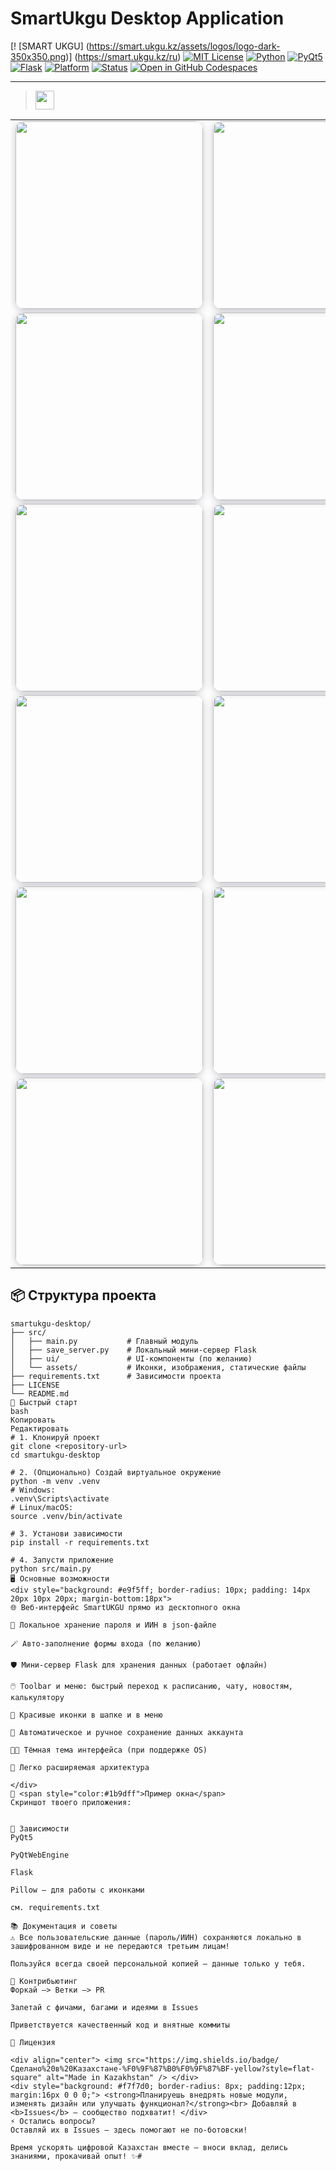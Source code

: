 # SmartUkgu Desktop Application

[! [SMART UKGU] (https://smart.ukgu.kz/assets/logos/logo-dark-350x350.png)] (https://smart.ukgu.kz/ru)
[![MIT License](https://img.shields.io/badge/license-MIT-blue.svg)](LICENSE)
[![Python](https://img.shields.io/badge/Python-3.8%2B-blue?logo=python)](https://www.python.org/)
[![PyQt5](https://img.shields.io/badge/GUI-PyQt5-brightgreen?logo=qt)](https://pypi.org/project/PyQt5/)
[![Flask](https://img.shields.io/badge/Backend-Flask-orange?logo=flask)](https://pypi.org/project/Flask/)
[![Platform](https://img.shields.io/badge/Platform-Windows%20%7C%20Linux%20%7C%20macOS-3333cc?logo=windows)]()
[![Status](https://img.shields.io/badge/status-actively--developed-success)]()
[![Open in GitHub Codespaces](https://img.shields.io/badge/Codespaces-Open%20Now-blue?logo=github)](https://github.com/features/codespaces)

---

> <img src="https://img.shields.io/badge/🌐%20SmartUKGU%20-%20Desktop%20версия%20онлайн%20университета%20-синий?style=for-the-badge" height="30"/>
<div align="center">

<table>
  <tr>
    <td>
      <img src="StudentDigitalTool/ExperimentalWebPage/assets/bandicam 2025-06-02 04-09-34-557.jpg" width="300" style="border-radius:14px; box-shadow:0 2px 12px #23243c40;">
    </td>
    <td>
      <img src="StudentDigitalTool/ExperimentalWebPage/assets/bandicam 2025-06-02 04-09-54-158.jpg" width="300" style="border-radius:14px; box-shadow:0 2px 12px #23243c40;">
    </td>
    <td>
      <img src="StudentDigitalTool/ExperimentalWebPage/assets/bandicam 2025-06-02 04-09-56-528.jpg" width="300" style="border-radius:14px; box-shadow:0 2px 12px #23243c40;">
    </td>
  </tr>
  <tr>
    <td>
      <img src="StudentDigitalTool/ExperimentalWebPage/assets/bandicam 2025-06-02 04-09-58-840.jpg" width="300" style="border-radius:14px; box-shadow:0 2px 12px #23243c40;">
    </td>
    <td>
      <img src="StudentDigitalTool/ExperimentalWebPage/assets/bandicam 2025-06-02 04-10-01-113.jpg" width="300" style="border-radius:14px; box-shadow:0 2px 12px #23243c40;">
    </td>
    <td>
      <img src="StudentDigitalTool/ExperimentalWebPage/assets/bandicam 2025-06-02 04-10-03-057.jpg" width="300" style="border-radius:14px; box-shadow:0 2px 12px #23243c40;">
    </td>
  </tr>
  <tr>
    <td>
      <img src="StudentDigitalTool/ExperimentalWebPage/assets/bandicam 2025-06-02 04-10-05-049.jpg" width="300" style="border-radius:14px; box-shadow:0 2px 12px #23243c40;">
    </td>
    <td>
      <img src="StudentDigitalTool/ExperimentalWebPage/assets/bandicam 2025-06-02 04-10-07-116.jpg" width="300" style="border-radius:14px; box-shadow:0 2px 12px #23243c40;">
    </td>
    <td>
      <img src="StudentDigitalTool/ExperimentalWebPage/assets/bandicam 2025-06-02 04-10-13-389.jpg" width="300" style="border-radius:14px; box-shadow:0 2px 12px #23243c40;">
    </td>
  </tr>
  <tr>
    <td>
      <img src="StudentDigitalTool/ExperimentalWebPage/assets/bandicam 2025-06-02 04-10-15-732.jpg" width="300" style="border-radius:14px; box-shadow:0 2px 12px #23243c40;">
    </td>
    <td>
      <img src="StudentDigitalTool/ExperimentalWebPage/assets/bandicam 2025-06-02 04-10-17-488.jpg" width="300" style="border-radius:14px; box-shadow:0 2px 12px #23243c40;">
    </td>
    <td>
      <img src="StudentDigitalTool/ExperimentalWebPage/assets/bandicam 2025-06-02 04-10-19-456.jpg" width="300" style="border-radius:14px; box-shadow:0 2px 12px #23243c40;">
    </td>
  </tr>
  <tr>
    <td>
      <img src="StudentDigitalTool/ExperimentalWebPage/assets/bandicam 2025-06-02 04-10-21-284.jpg" width="300" style="border-radius:14px; box-shadow:0 2px 12px #23243c40;">
    </td>
    <td>
      <img src="StudentDigitalTool/ExperimentalWebPage/assets/bandicam 2025-06-02 04-10-23-153.jpg" width="300" style="border-radius:14px; box-shadow:0 2px 12px #23243c40;">
    </td>
    <td>
      <img src="StudentDigitalTool/ExperimentalWebPage/assets/bandicam 2025-06-02 04-10-25-186.jpg" width="300" style="border-radius:14px; box-shadow:0 2px 12px #23243c40;">
    </td>
  </tr>
  <tr>
    <td>
      <img src="StudentDigitalTool/ExperimentalWebPage/assets/bandicam 2025-06-02 04-10-28-380.jpg" width="300" style="border-radius:14px; box-shadow:0 2px 12px #23243c40;">
    </td>
    <td>
      <img src="StudentDigitalTool/ExperimentalWebPage/assets/bandicam 2025-06-02 04-10-58-224.jpg" width="300" style="border-radius:14px; box-shadow:0 2px 12px #23243c40;">
    </td>
    <td></td>
  </tr>
</table>

</div>

## 📦 Структура проекта

```plaintext
smartukgu-desktop/
├── src/
│   ├── main.py           # Главный модуль
│   ├── save_server.py    # Локальный мини-сервер Flask
│   ├── ui/               # UI-компоненты (по желанию)
│   └── assets/           # Иконки, изображения, статические файлы
├── requirements.txt      # Зависимости проекта
├── LICENSE
└── README.md
🚀 Быстрый старт
bash
Копировать
Редактировать
# 1. Клонируй проект
git clone <repository-url>
cd smartukgu-desktop

# 2. (Опционально) Создай виртуальное окружение
python -m venv .venv
# Windows:
.venv\Scripts\activate
# Linux/macOS:
source .venv/bin/activate

# 3. Установи зависимости
pip install -r requirements.txt

# 4. Запусти приложение
python src/main.py
🖥️ Основные возможности
<div style="background: #e9f5ff; border-radius: 10px; padding: 14px 20px 10px 20px; margin-bottom:18px">
🌐 Веб-интерфейс SmartUKGU прямо из десктопного окна

🔑 Локальное хранение пароля и ИИН в json-файле

🪄 Авто-заполнение формы входа (по желанию)

🛡️ Мини-сервер Flask для хранения данных (работает офлайн)

🖱️ Toolbar и меню: быстрый переход к расписанию, чату, новостям, калькулятору

🎨 Красивые иконки в шапке и в меню

💾 Автоматическое и ручное сохранение данных аккаунта

🏳️‍🌈 Тёмная тема интерфейса (при поддержке OS)

🧩 Легко расширяемая архитектура

</div>
🌈 <span style="color:#1b9dff">Пример окна</span>
Скриншот твоего приложения:


💾 Зависимости
PyQt5

PyQtWebEngine

Flask

Pillow — для работы с иконками

см. requirements.txt

📚 Документация и советы
⚠️ Все пользовательские данные (пароль/ИИН) сохраняются локально в зашифрованном виде и не передаются третьим лицам!

Пользуйся всегда своей персональной копией — данные только у тебя.

🤝 Контрибьютинг
Форкай —> Ветки —> PR

Залетай с фичами, багами и идеями в Issues

Приветствуется качественный код и внятные коммиты

📝 Лицензия

<div align="center"> <img src="https://img.shields.io/badge/Сделано%20в%20Казахстане-%F0%9F%87%B0%F0%9F%87%BF-yellow?style=flat-square" alt="Made in Kazakhstan" /> </div>
<div style="background: #f7f7d0; border-radius: 8px; padding:12px; margin:16px 0 0 0;"> <strong>Планируешь внедрять новые модули, изменять дизайн или улучшать функционал?</strong><br> Добавляй в <b>Issues</b> — сообщество подхватит! </div>
⚡️ Остались вопросы?
Оставляй их в Issues — здесь помогают не по-ботовски!

Время ускорять цифровой Казахстан вместе — вноси вклад, делись знаниями, прокачивай опыт! ✨#
